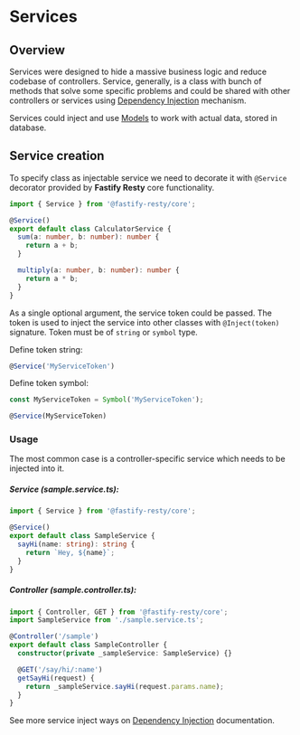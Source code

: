 # Services

## Overview

Services were designed to hide a massive business logic and reduce codebase of controllers. 
Service, generally, is a class with bunch of methods that solve some specific problems and 
could be shared with other controllers or services using [Dependency Injection](./Dependency-Injection.md) 
mechanism.

Services could inject and use [Models](./Model.md) to work with actual data, stored in database.

## Service creation

To specify class as injectable service we need to decorate it with `@Service` decorator provided by 
**Fastify Resty** core functionality.

```ts
import { Service } from '@fastify-resty/core';

@Service()
export default class CalculatorService {
  sum(a: number, b: number): number {
    return a + b;
  }

  multiply(a: number, b: number): number {
    return a * b;
  }
}
```

As a single optional argument, the service token could be passed. The token is used to inject 
the service into other classes with `@Inject(token)` signature. Token must be of `string` or `symbol` type.

Define token string:

```ts
@Service('MyServiceToken')
```

Define token symbol:

```ts
const MyServiceToken = Symbol('MyServiceToken');

@Service(MyServiceToken)
```

### Usage

The most common case is a controller-specific service which needs to be injected into it.

##### Service (sample.service.ts):

```ts
import { Service } from '@fastify-resty/core';

@Service()
export default class SampleService {
  sayHi(name: string): string {
    return `Hey, ${name}`;
  }
}
```

##### Controller (sample.controller.ts):

```ts
import { Controller, GET } from '@fastify-resty/core';
import SampleService from './sample.service.ts';

@Controller('/sample')
export default class SampleController {
  constructor(private _sampleService: SampleService) {}

  @GET('/say/hi/:name')
  getSayHi(request) {
    return _sampleService.sayHi(request.params.name);
  }
}
```

See more service inject ways on [Dependency Injection](./Dependency-Injection.md) documentation.
